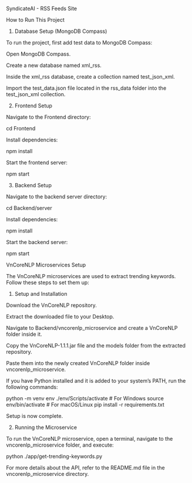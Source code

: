 SyndicateAI - RSS Feeds Site

How to Run This Project

1. Database Setup (MongoDB Compass)

To run the project, first add test data to MongoDB Compass:

Open MongoDB Compass.

Create a new database named xml_rss.

Inside the xml_rss database, create a collection named test_json_xml.

Import the test_data.json file located in the rss_data folder into the test_json_xml collection.

2. Frontend Setup

Navigate to the Frontend directory:

cd Frontend

Install dependencies:

npm install

Start the frontend server:

npm start

3. Backend Setup

Navigate to the backend server directory:

cd Backend/server

Install dependencies:

npm install

Start the backend server:

npm start

VnCoreNLP Microservices Setup

The VnCoreNLP microservices are used to extract trending keywords. Follow these steps to set them up:

1. Setup and Installation

Download the VnCoreNLP repository.

Extract the downloaded file to your Desktop.

Navigate to Backend/vncorenlp_microservice and create a VnCoreNLP folder inside it.

Copy the VnCoreNLP-1.1.1.jar file and the models folder from the extracted repository.

Paste them into the newly created VnCoreNLP folder inside vncorenlp_microservice.

If you have Python installed and it is added to your system’s PATH, run the following commands:

python -m venv env
./env/Scripts/activate  # For Windows
source env/bin/activate  # For macOS/Linux
pip install -r requirements.txt

Setup is now complete.

2. Running the Microservice

To run the VnCoreNLP microservice, open a terminal, navigate to the vncorenlp_microservice folder, and execute:

python ./app/get-trending-keywords.py

For more details about the API, refer to the README.md file in the vncorenlp_microservice directory.

